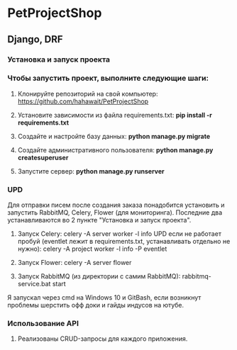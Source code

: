 # PetProjectShop 
## Django, DRF


### **Установка и запуск проекта**
### Чтобы запустить проект, выполните следующие шаги:

1. Клонируйте репозиторий на свой компьютер:
https://github.com/hahawait/PetProjectShop

2. Установите зависимости из файла requirements.txt:
**pip install -r requirements.txt**

3. Создайте и настройте базу данных:
**python manage.py migrate**

4. Создайте административного пользователя:
**python manage.py createsuperuser**

5. Запустите сервер:
**python manage.py runserver**

### UPD
Для отправки писем после создания заказа понадобится установить и запустить RabbitMQ, Celery, Flower (для мониторинга). Последние два устанавливаются во 2 пункте "Установка и запуск проекта".

1. Запуск Celery: celery -A server worker -l info
UPD если не работает пробуй (eventlet лежит в requirements.txt, устанавливать отдельно не нужно):
celery -A project worker -l info -P eventlet

2. Запуск Flower: celery -A server flower

3. Запуск RabbitMQ (из директории с самим RabbitMQ): rabbitmq-service.bat start

Я запускал через cmd на Windows 10 и GitBash, если возникнут проблемы шерстить офф доки и гайды индусов на ютубе.

### **Использование API**
1. Реализованы CRUD-запросы для каждого приложения. 

